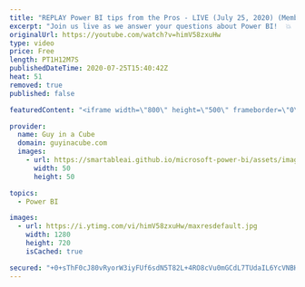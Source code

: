 ```yaml
---
title: "REPLAY Power BI tips from the Pros - LIVE (July 25, 2020) (Member Chat 2nd Half)"
excerpt: "Join us live as we answer your questions about Power BI!  💥 30 minutes: Open Q&A (Public) 💥 Then... Members Only Chat (Public can watch & Super Chat for Questions)  📢 RULES FOR Q&A: 📢  👉 Put a \"Q:\" in front of your comment to help us identify questions! 👉 Super chats take priority 👉 Do NOT re-post"
originalUrl: https://youtube.com/watch?v=himV58zxuHw
type: video
price: Free
length: PT1H12M7S
publishedDateTime: 2020-07-25T15:40:42Z
heat: 51
removed: true
published: false

featuredContent: "<iframe width=\"800\" height=\"500\" frameborder=\"0\" src=\"https://www.youtube.com/embed/himV58zxuHw\" allow=\"accelerometer; autoplay; encrypted-media; gyroscope; picture-in-picture\" allowfullscreen></iframe>"

provider:
  name: Guy in a Cube
  domain: guyinacube.com
  images:
    - url: https://smartableai.github.io/microsoft-power-bi/assets/images/organizations/guyinacube.com-50x50.jpg
      width: 50
      height: 50

topics:
  - Power BI

images:
  - url: https://i.ytimg.com/vi/himV58zxuHw/maxresdefault.jpg
    width: 1280
    height: 720
    isCached: true

secured: "+0+sThF0cJ80vRyorW3iyFUf6sdN5T82L+4RO8cVu0mGCdL7TUdaIL6YcVNBH8h6rSA5XYej9LfyU4Ir4/lv0d9OqaI+EGD0tqeKppuZ+aRNMQEEkcLxIE/CTsAfoRP7LjLP6rFQnKf6CNOMq8xGl86NwLW/D3NefZALm7JRN47fJzBCgtYy2+KwPD9V6RCOxTLGdjWiiI6tEVj5/UMHUHQIPQuZtz6bzDk/ZgwFUWE7m4SiUuEUAxQD5FG73499WMP4/rstd5wM2b256mHWztD2Cvbad/ttRGDKV5zWhSMQ8WIjA5o3wNl9eRxhkkrVtuSOzXHmW5E1Hr2TDKiskUDGWS6IEScvXvcRcypyzcvNpNDbpD9OWaNx0ExmA+WmbkTZ/3mVPb74vJYCLv1gUQ==;l3XYWe4Ik4MiRTzjpGnKuQ=="
---
```


